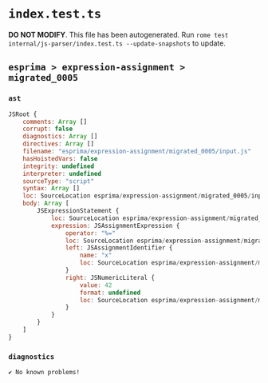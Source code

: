 # `index.test.ts`

**DO NOT MODIFY**. This file has been autogenerated. Run `rome test internal/js-parser/index.test.ts --update-snapshots` to update.

## `esprima > expression-assignment > migrated_0005`

### `ast`

```javascript
JSRoot {
	comments: Array []
	corrupt: false
	diagnostics: Array []
	directives: Array []
	filename: "esprima/expression-assignment/migrated_0005/input.js"
	hasHoistedVars: false
	integrity: undefined
	interpreter: undefined
	sourceType: "script"
	syntax: Array []
	loc: SourceLocation esprima/expression-assignment/migrated_0005/input.js 1:0-2:0
	body: Array [
		JSExpressionStatement {
			loc: SourceLocation esprima/expression-assignment/migrated_0005/input.js 1:0-1:7
			expression: JSAssignmentExpression {
				operator: "%="
				loc: SourceLocation esprima/expression-assignment/migrated_0005/input.js 1:0-1:7
				left: JSAssignmentIdentifier {
					name: "x"
					loc: SourceLocation esprima/expression-assignment/migrated_0005/input.js 1:0-1:1 (x)
				}
				right: JSNumericLiteral {
					value: 42
					format: undefined
					loc: SourceLocation esprima/expression-assignment/migrated_0005/input.js 1:5-1:7
				}
			}
		}
	]
}
```

### `diagnostics`

```
✔ No known problems!

```
